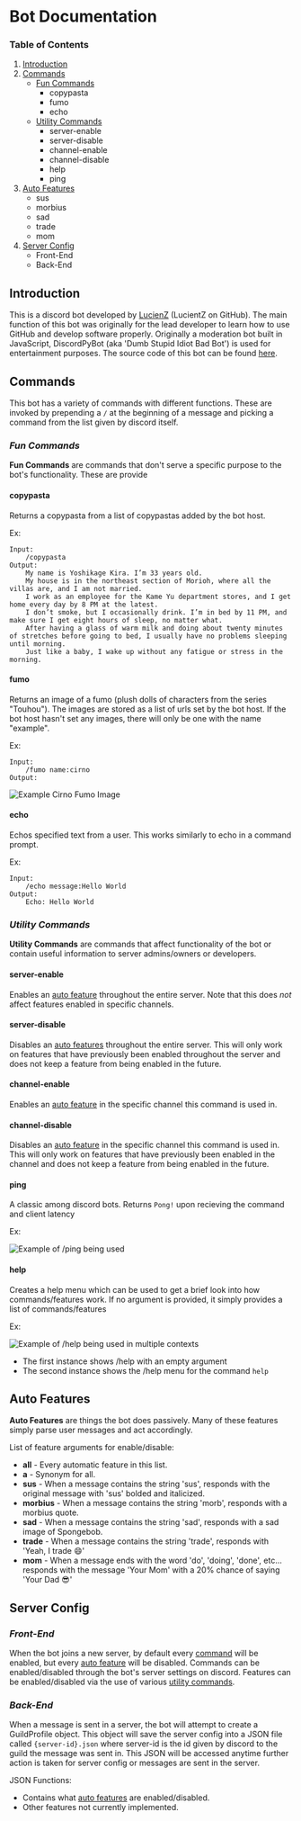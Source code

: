 # Bot Documentation

### Table of Contents
1. [Introduction](#introduction)
2. [Commands](#commands)
    - [Fun Commands](#fun-commands)
        - copypasta
        - fumo
        - echo
    - [Utility Commands](#utility-commands)
        - server-enable
        - server-disable
        - channel-enable
        - channel-disable
        - help
        - ping
3. [Auto Features](#auto-features)
    - sus
    - morbius
    - sad
    - trade
    - mom
4. [Server Config](#server-config)
    - Front-End
    - Back-End


<a id='introduction'></a>

## Introduction

This is a discord bot developed by [LucienZ](https://github.com/LucientZ) (LucientZ on GitHub). The main function of this bot was originally for the lead developer to learn how to use GitHub and develop software properly. Originally a moderation bot built in JavaScript, DiscordPyBot (aka 'Dumb Stupid Idiot Bad Bot') is used for entertainment purposes. The source code of this bot can be found [here](https://github.com/LucientZ/DiscordPyBot).

<a id='commands'></a>

## Commands

This bot has a variety of commands with different functions. These are invoked by prepending a `/` at the beginning of a message and picking a command from the list given by discord itself.

<a id='fun-commands'></a>

### *Fun Commands*

**Fun Commands** are commands that don't serve a specific purpose to the bot's functionality. These are provide 

#### copypasta

Returns a copypasta from a list of copypastas added by the bot host. 

Ex:
```
Input: 
    /copypasta
Output: 
    My name is Yoshikage Kira. I’m 33 years old. 
    My house is in the northeast section of Morioh, where all the villas are, and I am not married. 
    I work as an employee for the Kame Yu department stores, and I get home every day by 8 PM at the latest. 
    I don’t smoke, but I occasionally drink. I’m in bed by 11 PM, and make sure I get eight hours of sleep, no matter what. 
    After having a glass of warm milk and doing about twenty minutes of stretches before going to bed, I usually have no problems sleeping until morning. 
    Just like a baby, I wake up without any fatigue or stress in the morning.
```

#### fumo

Returns an image of a fumo (plush dolls of characters from the series "Touhou"). The images are stored as a list of urls set by the bot host. If the bot host hasn't set any images, there will only be one with the name "example".

Ex:
```
Input: 
    /fumo name:cirno
Output:
```

![Example Cirno Fumo Image](https://raw.githubusercontent.com/LucientZ/DiscordPyBot/main/docs/assets/img/Cirno_Example.jpg)

#### echo

Echos specified text from a user. This works similarly to echo in a command prompt.

Ex:

```
Input: 
    /echo message:Hello World
Output: 
    Echo: Hello World
```

<a id='utility-commands'></a>

### *Utility Commands*

**Utility Commands** are commands that affect functionality of the bot or contain useful information to server admins/owners or developers.

#### server-enable

Enables an [auto feature](#auto-features) throughout the entire server. Note that this does *not* affect features enabled in specific channels.

#### server-disable

Disables an [auto features](#auto-features) throughout the entire server. This will only work on features that have previously been enabled throughout the server and does not keep a feature from being enabled in the future. 

#### channel-enable

Enables an [auto feature](#auto-features) in the specific channel this command is used in.

#### channel-disable

Disables an [auto feature](#auto-features) in the specific channel this command is used in. This will only work on features that have previously been enabled in the channel and does not keep a feature from being enabled in the future.

#### ping

A classic among discord bots. Returns `Pong!` upon recieving the command and client latency

Ex:

![Example of /ping being used](https://raw.githubusercontent.com/LucientZ/DiscordPyBot/main/docs/assets/img/Ping_Example.jpg)

#### help

Creates a help menu which can be used to get a brief look into how commands/features work. If no argument is provided, it simply provides a list of commands/features

Ex:

![Example of /help being used in multiple contexts](https://raw.githubusercontent.com/LucientZ/DiscordPyBot/main/docs/assets/img/Help_Example.jpg)

- The first instance shows /help with an empty argument
- The second instance shows the /help menu for the command `help`

<a id='auto-features'></a>

## Auto Features

**Auto Features** are things the bot does passively. Many of these features simply parse user messages and act accordingly.

List of feature arguments for enable/disable:
- **all** - Every automatic feature in this list.
- **a** - Synonym for all.
- **sus** - When a message contains the string 'sus', responds with the original message with 'sus' bolded and italicized.
- **morbius** - When a message contains the string 'morb', responds with a morbius quote.
- **sad** - When a message contains the string 'sad', responds with a sad image of Spongebob.
- **trade** - When a message contains the string 'trade', responds with 'Yeah, I trade :smile:'
- **mom** - When a message ends with the word 'do', 'doing', 'done', etc... responds with the message 'Your Mom' with a 20% chance of saying 'Your Dad :sunglasses:'

<a id='server-config'></a>

## Server Config

### *Front-End*

When the bot joins a new server, by default every [command](#commands) will be enabled, but every [auto feature](#auto-features) will be disabled. Commands can be enabled/disabled through the bot's server settings on discord. Features can be enabled/disabled via the use of various [utility commands](#utility-commands).

### *Back-End*

When a message is sent in a server, the bot will attempt to create a GuildProfile object. This object will save the server config into a JSON file called `{server-id}.json` where server-id is the id given by discord to the guild the message was sent in. This JSON will be accessed anytime further action is taken for server config or messages are sent in the server.

JSON Functions:
- Contains what [auto features](#auto-features) are enabled/disabled.
- Other features not currently implemented.
